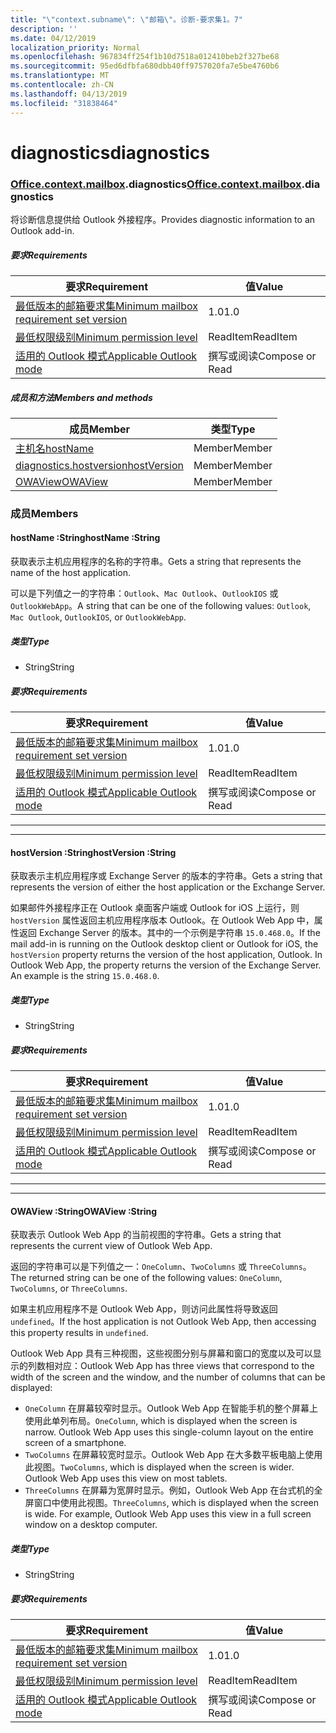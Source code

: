 ```yaml
---
title: "\"context.subname\": \"邮箱\"。诊断-要求集1。7"
description: ''
ms.date: 04/12/2019
localization_priority: Normal
ms.openlocfilehash: 967834ff254f1b10d7518a012410beb2f327be68
ms.sourcegitcommit: 95ed6dfbfa680dbb40ff9757020fa7e5be4760b6
ms.translationtype: MT
ms.contentlocale: zh-CN
ms.lasthandoff: 04/13/2019
ms.locfileid: "31838464"
---
```

# <a name="diagnostics"></a><span data-ttu-id="51c28-102">diagnostics</span><span class="sxs-lookup"><span data-stu-id="51c28-102">diagnostics</span></span>

### <a name="officeofficemdcontextofficecontextmdmailboxofficecontextmailboxmddiagnostics"></a><span data-ttu-id="51c28-103">[Office](Office.md)[.context](Office.context.md)[.mailbox](Office.context.mailbox.md).diagnostics</span><span class="sxs-lookup"><span data-stu-id="51c28-103">[Office](Office.md)[.context](Office.context.md)[.mailbox](Office.context.mailbox.md).diagnostics</span></span>

<span data-ttu-id="51c28-104">将诊断信息提供给 Outlook 外接程序。</span><span class="sxs-lookup"><span data-stu-id="51c28-104">Provides diagnostic information to an Outlook add-in.</span></span>

##### <a name="requirements"></a><span data-ttu-id="51c28-105">要求</span><span class="sxs-lookup"><span data-stu-id="51c28-105">Requirements</span></span>

|<span data-ttu-id="51c28-106">要求</span><span class="sxs-lookup"><span data-stu-id="51c28-106">Requirement</span></span>| <span data-ttu-id="51c28-107">值</span><span class="sxs-lookup"><span data-stu-id="51c28-107">Value</span></span>|
|---|---|
|[<span data-ttu-id="51c28-108">最低版本的邮箱要求集</span><span class="sxs-lookup"><span data-stu-id="51c28-108">Minimum mailbox requirement set version</span></span>](/office/dev/add-ins/reference/requirement-sets/outlook-api-requirement-sets)| <span data-ttu-id="51c28-109">1.0</span><span class="sxs-lookup"><span data-stu-id="51c28-109">1.0</span></span>|
|[<span data-ttu-id="51c28-110">最低权限级别</span><span class="sxs-lookup"><span data-stu-id="51c28-110">Minimum permission level</span></span>](/outlook/add-ins/understanding-outlook-add-in-permissions)| <span data-ttu-id="51c28-111">ReadItem</span><span class="sxs-lookup"><span data-stu-id="51c28-111">ReadItem</span></span>|
|[<span data-ttu-id="51c28-112">适用的 Outlook 模式</span><span class="sxs-lookup"><span data-stu-id="51c28-112">Applicable Outlook mode</span></span>](/outlook/add-ins/#extension-points)| <span data-ttu-id="51c28-113">撰写或阅读</span><span class="sxs-lookup"><span data-stu-id="51c28-113">Compose or Read</span></span>|

##### <a name="members-and-methods"></a><span data-ttu-id="51c28-114">成员和方法</span><span class="sxs-lookup"><span data-stu-id="51c28-114">Members and methods</span></span>

| <span data-ttu-id="51c28-115">成员</span><span class="sxs-lookup"><span data-stu-id="51c28-115">Member</span></span> | <span data-ttu-id="51c28-116">类型</span><span class="sxs-lookup"><span data-stu-id="51c28-116">Type</span></span> |
|--------|------|
| [<span data-ttu-id="51c28-117">主机名</span><span class="sxs-lookup"><span data-stu-id="51c28-117">hostName</span></span>](#hostname-string) | <span data-ttu-id="51c28-118">Member</span><span class="sxs-lookup"><span data-stu-id="51c28-118">Member</span></span> |
| [<span data-ttu-id="51c28-119">diagnostics.hostversion</span><span class="sxs-lookup"><span data-stu-id="51c28-119">hostVersion</span></span>](#hostversion-string) | <span data-ttu-id="51c28-120">Member</span><span class="sxs-lookup"><span data-stu-id="51c28-120">Member</span></span> |
| [<span data-ttu-id="51c28-121">OWAView</span><span class="sxs-lookup"><span data-stu-id="51c28-121">OWAView</span></span>](#owaview-string) | <span data-ttu-id="51c28-122">Member</span><span class="sxs-lookup"><span data-stu-id="51c28-122">Member</span></span> |

### <a name="members"></a><span data-ttu-id="51c28-123">成员</span><span class="sxs-lookup"><span data-stu-id="51c28-123">Members</span></span>

####  <a name="hostname-string"></a><span data-ttu-id="51c28-124">hostName :String</span><span class="sxs-lookup"><span data-stu-id="51c28-124">hostName :String</span></span>

<span data-ttu-id="51c28-125">获取表示主机应用程序的名称的字符串。</span><span class="sxs-lookup"><span data-stu-id="51c28-125">Gets a string that represents the name of the host application.</span></span>

<span data-ttu-id="51c28-126">可以是下列值之一的字符串：`Outlook`、`Mac Outlook`、`OutlookIOS` 或 `OutlookWebApp`。</span><span class="sxs-lookup"><span data-stu-id="51c28-126">A string that can be one of the following values: `Outlook`, `Mac Outlook`, `OutlookIOS`, or `OutlookWebApp`.</span></span>

##### <a name="type"></a><span data-ttu-id="51c28-127">类型</span><span class="sxs-lookup"><span data-stu-id="51c28-127">Type</span></span>

*   <span data-ttu-id="51c28-128">String</span><span class="sxs-lookup"><span data-stu-id="51c28-128">String</span></span>

##### <a name="requirements"></a><span data-ttu-id="51c28-129">要求</span><span class="sxs-lookup"><span data-stu-id="51c28-129">Requirements</span></span>

|<span data-ttu-id="51c28-130">要求</span><span class="sxs-lookup"><span data-stu-id="51c28-130">Requirement</span></span>| <span data-ttu-id="51c28-131">值</span><span class="sxs-lookup"><span data-stu-id="51c28-131">Value</span></span>|
|---|---|
|[<span data-ttu-id="51c28-132">最低版本的邮箱要求集</span><span class="sxs-lookup"><span data-stu-id="51c28-132">Minimum mailbox requirement set version</span></span>](/office/dev/add-ins/reference/requirement-sets/outlook-api-requirement-sets)| <span data-ttu-id="51c28-133">1.0</span><span class="sxs-lookup"><span data-stu-id="51c28-133">1.0</span></span>|
|[<span data-ttu-id="51c28-134">最低权限级别</span><span class="sxs-lookup"><span data-stu-id="51c28-134">Minimum permission level</span></span>](/outlook/add-ins/understanding-outlook-add-in-permissions)| <span data-ttu-id="51c28-135">ReadItem</span><span class="sxs-lookup"><span data-stu-id="51c28-135">ReadItem</span></span>|
|[<span data-ttu-id="51c28-136">适用的 Outlook 模式</span><span class="sxs-lookup"><span data-stu-id="51c28-136">Applicable Outlook mode</span></span>](/outlook/add-ins/#extension-points)| <span data-ttu-id="51c28-137">撰写或阅读</span><span class="sxs-lookup"><span data-stu-id="51c28-137">Compose or Read</span></span>|

---
---

####  <a name="hostversion-string"></a><span data-ttu-id="51c28-138">hostVersion :String</span><span class="sxs-lookup"><span data-stu-id="51c28-138">hostVersion :String</span></span>

<span data-ttu-id="51c28-139">获取表示主机应用程序或 Exchange Server 的版本的字符串。</span><span class="sxs-lookup"><span data-stu-id="51c28-139">Gets a string that represents the version of either the host application or the Exchange Server.</span></span>

<span data-ttu-id="51c28-p101">如果邮件外接程序正在 Outlook 桌面客户端或 Outlook for iOS 上运行，则 `hostVersion` 属性返回主机应用程序版本 Outlook。在 Outlook Web App 中，属性返回 Exchange Server 的版本。其中的一个示例是字符串 `15.0.468.0`。</span><span class="sxs-lookup"><span data-stu-id="51c28-p101">If the mail add-in is running on the Outlook desktop client or Outlook for iOS, the `hostVersion` property returns the version of the host application, Outlook. In Outlook Web App, the property returns the version of the Exchange Server. An example is the string `15.0.468.0`.</span></span>

##### <a name="type"></a><span data-ttu-id="51c28-143">类型</span><span class="sxs-lookup"><span data-stu-id="51c28-143">Type</span></span>

*   <span data-ttu-id="51c28-144">String</span><span class="sxs-lookup"><span data-stu-id="51c28-144">String</span></span>

##### <a name="requirements"></a><span data-ttu-id="51c28-145">要求</span><span class="sxs-lookup"><span data-stu-id="51c28-145">Requirements</span></span>

|<span data-ttu-id="51c28-146">要求</span><span class="sxs-lookup"><span data-stu-id="51c28-146">Requirement</span></span>| <span data-ttu-id="51c28-147">值</span><span class="sxs-lookup"><span data-stu-id="51c28-147">Value</span></span>|
|---|---|
|[<span data-ttu-id="51c28-148">最低版本的邮箱要求集</span><span class="sxs-lookup"><span data-stu-id="51c28-148">Minimum mailbox requirement set version</span></span>](/office/dev/add-ins/reference/requirement-sets/outlook-api-requirement-sets)| <span data-ttu-id="51c28-149">1.0</span><span class="sxs-lookup"><span data-stu-id="51c28-149">1.0</span></span>|
|[<span data-ttu-id="51c28-150">最低权限级别</span><span class="sxs-lookup"><span data-stu-id="51c28-150">Minimum permission level</span></span>](/outlook/add-ins/understanding-outlook-add-in-permissions)| <span data-ttu-id="51c28-151">ReadItem</span><span class="sxs-lookup"><span data-stu-id="51c28-151">ReadItem</span></span>|
|[<span data-ttu-id="51c28-152">适用的 Outlook 模式</span><span class="sxs-lookup"><span data-stu-id="51c28-152">Applicable Outlook mode</span></span>](/outlook/add-ins/#extension-points)| <span data-ttu-id="51c28-153">撰写或阅读</span><span class="sxs-lookup"><span data-stu-id="51c28-153">Compose or Read</span></span>|

---
---

####  <a name="owaview-string"></a><span data-ttu-id="51c28-154">OWAView :String</span><span class="sxs-lookup"><span data-stu-id="51c28-154">OWAView :String</span></span>

<span data-ttu-id="51c28-155">获取表示 Outlook Web App 的当前视图的字符串。</span><span class="sxs-lookup"><span data-stu-id="51c28-155">Gets a string that represents the current view of Outlook Web App.</span></span>

<span data-ttu-id="51c28-156">返回的字符串可以是下列值之一：`OneColumn`、`TwoColumns` 或 `ThreeColumns`。</span><span class="sxs-lookup"><span data-stu-id="51c28-156">The returned string can be one of the following values: `OneColumn`, `TwoColumns`, or `ThreeColumns`.</span></span>

<span data-ttu-id="51c28-157">如果主机应用程序不是 Outlook Web App，则访问此属性将导致返回 `undefined`。</span><span class="sxs-lookup"><span data-stu-id="51c28-157">If the host application is not Outlook Web App, then accessing this property results in `undefined`.</span></span>

<span data-ttu-id="51c28-158">Outlook Web App 具有三种视图，这些视图分别与屏幕和窗口的宽度以及可以显示的列数相对应：</span><span class="sxs-lookup"><span data-stu-id="51c28-158">Outlook Web App has three views that correspond to the width of the screen and the window, and the number of columns that can be displayed:</span></span>

*   <span data-ttu-id="51c28-p102">`OneColumn` 在屏幕较窄时显示。Outlook Web App 在智能手机的整个屏幕上使用此单列布局。</span><span class="sxs-lookup"><span data-stu-id="51c28-p102">`OneColumn`, which is displayed when the screen is narrow. Outlook Web App uses this single-column layout on the entire screen of a smartphone.</span></span>
*   <span data-ttu-id="51c28-p103">`TwoColumns` 在屏幕较宽时显示。Outlook Web App 在大多数平板电脑上使用此视图。</span><span class="sxs-lookup"><span data-stu-id="51c28-p103">`TwoColumns`, which is displayed when the screen is wider. Outlook Web App uses this view on most tablets.</span></span>
*   <span data-ttu-id="51c28-p104">`ThreeColumns` 在屏幕为宽屏时显示。例如，Outlook Web App 在台式机的全屏窗口中使用此视图。</span><span class="sxs-lookup"><span data-stu-id="51c28-p104">`ThreeColumns`, which is displayed when the screen is wide. For example, Outlook Web App uses this view in a full screen window on a desktop computer.</span></span>

##### <a name="type"></a><span data-ttu-id="51c28-165">类型</span><span class="sxs-lookup"><span data-stu-id="51c28-165">Type</span></span>

*   <span data-ttu-id="51c28-166">String</span><span class="sxs-lookup"><span data-stu-id="51c28-166">String</span></span>

##### <a name="requirements"></a><span data-ttu-id="51c28-167">要求</span><span class="sxs-lookup"><span data-stu-id="51c28-167">Requirements</span></span>

|<span data-ttu-id="51c28-168">要求</span><span class="sxs-lookup"><span data-stu-id="51c28-168">Requirement</span></span>| <span data-ttu-id="51c28-169">值</span><span class="sxs-lookup"><span data-stu-id="51c28-169">Value</span></span>|
|---|---|
|[<span data-ttu-id="51c28-170">最低版本的邮箱要求集</span><span class="sxs-lookup"><span data-stu-id="51c28-170">Minimum mailbox requirement set version</span></span>](/office/dev/add-ins/reference/requirement-sets/outlook-api-requirement-sets)| <span data-ttu-id="51c28-171">1.0</span><span class="sxs-lookup"><span data-stu-id="51c28-171">1.0</span></span>|
|[<span data-ttu-id="51c28-172">最低权限级别</span><span class="sxs-lookup"><span data-stu-id="51c28-172">Minimum permission level</span></span>](/outlook/add-ins/understanding-outlook-add-in-permissions)| <span data-ttu-id="51c28-173">ReadItem</span><span class="sxs-lookup"><span data-stu-id="51c28-173">ReadItem</span></span>|
|[<span data-ttu-id="51c28-174">适用的 Outlook 模式</span><span class="sxs-lookup"><span data-stu-id="51c28-174">Applicable Outlook mode</span></span>](/outlook/add-ins/#extension-points)| <span data-ttu-id="51c28-175">撰写或阅读</span><span class="sxs-lookup"><span data-stu-id="51c28-175">Compose or Read</span></span>|
